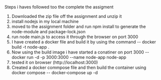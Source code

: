 Steps i haves followed too the complete the assigment
1. Downloaded the zip file off the assignment and unzip it
2. install nodejs in my local machine
3. moved to the assignment folder and run npm install to generate the node-module and package-lock.json
4. run node main.js to access it through the browser on port 3000
5. I have created a docker file and build it by using the command
   -- docker build -t node-app .
6. Now using the build image i have started a conatiner on port 3000
   -- docker run -d -p 3000:3000 --name node-app node-app
7. tested it on browser (http://localhost:3000)
8.  Created a docker commpose file and then build the container using docker compose
   -- docker-compose up -d  
